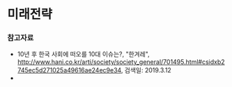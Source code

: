 # 미래전략

### 참고자료
- 10년 후 한국 사회에 떠오를 10대 이슈는?, "한겨레", http://www.hani.co.kr/arti/society/society_general/701495.html#csidxb2745ec5d271025a49616ae24ec9e34, 검색일: 2019.3.12  
- 
